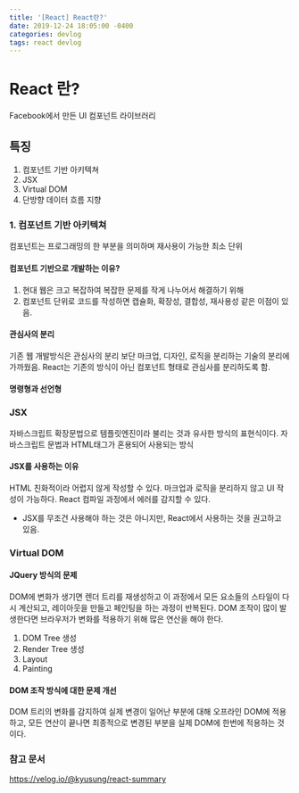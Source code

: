 ```yaml
---
title: '[React] React란?'
date: 2019-12-24 18:05:00 -0400
categories: devlog
tags: react devlog
---
```


# React 란?

Facebook에서 만든 UI 컴포넌트 라이브러리

## 특징

1. 컴포넌트 기반 아키텍쳐
2. JSX
3. Virtual DOM
4. 단방향 데이터 흐름 지향

### 1. 컴포넌트 기반 아키텍쳐

컴포넌트는 프로그래밍의 한 부분을 의미하며 재사용이 가능한 최소 단위

#### 컴포넌트 기반으로 개발하는 이유?

1. 현대 웹은 크고 복잡하여 복잡한 문제를 작게 나누어서 해결하기 위해
2. 컴포넌트 단위로 코드를 작성하면 캡슐화, 확장성, 결합성, 재사용성 같은 이점이 있음.

#### 관심사의 분리

기존 웹 개발방식은 관심사의 분리 보단 마크업, 디자인, 로직을 분리하는 기술의 분리에 가까웠음. React는 기존의 방식이 아닌 컴포넌트 형태로 관심사를 분리하도록 함.

#### 명령형과 선언형

### JSX

자바스크립트 확장문법으로 템플릿엔진이라 불리는 것과 유사한 방식의 표현식이다. 자바스크립트 문법과 HTML태그가 혼용되어 사용되는 방식

#### JSX를 사용하는 이유

HTML 친화적이라 어렵지 않게 작성할 수 있다. 마크업과 로직을 분리하지 않고 UI 작성이 가능하다. React 컴파일 과정에서 에러를 감지할 수 있다.

- JSX를 무조건 사용해야 하는 것은 아니지만, React에서 사용하는 것을 권고하고 있음.

### Virtual DOM

#### JQuery 방식의 문제

DOM에 변화가 생기면 렌더 트리를 재생성하고 이 과정에서 모든 요소들의 스타일이 다시 계산되고, 레이아웃을 만들고 페인팅을 하는 과정이 반복된다. DOM 조작이 많이 발생한다면 브라우저가 변화를 적용하기 위해 많은 연산을 해야 한다.

1. DOM Tree 생성
2. Render Tree 생성
3. Layout
4. Painting

#### DOM 조작 방식에 대한 문제 개선

DOM 트리의 변화를 감지하여 실제 변경이 일어난 부분에 대해 오프라인 DOM에 적용하고, 모든 연산이 끝나면 최종적으로 변경된 부분을 실제 DOM에 한번에 적용하는 것이다.

### 참고 문서

https://velog.io/@kyusung/react-summary
